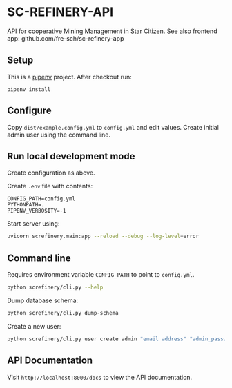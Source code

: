 # SC-REFINERY-API

API for cooperative Mining Management in Star Citizen.
See also frontend app: github.com/fre-sch/sc-refinery-app


## Setup

This is a [pipenv](https://pipenv.pypa.io/) project. After checkout run:

```
pipenv install
```

## Configure

Copy ``dist/example.config.yml`` to ``config.yml`` and edit values.
Create initial admin user using the command line.


## Run local development mode

Create configuration as above.

Create ``.env`` file with contents:

```
CONFIG_PATH=config.yml
PYTHONPATH=.
PIPENV_VERBOSITY=-1
```

Start server using:

```bash
uvicorn screfinery.main:app --reload --debug --log-level=error
```


## Command line

Requires environment variable ``CONFIG_PATH`` to point to ``config.yml``.

```bash
python screfinery/cli.py --help
```

Dump database schema:
```bash
python screfinery/cli.py dump-schema
```

Create a new user:
```bash
python screfinery/cli.py user create admin "email address" "admin_password" "*,admin"
```


## API Documentation

Visit ``http://localhost:8000/docs`` to view the API documentation.
